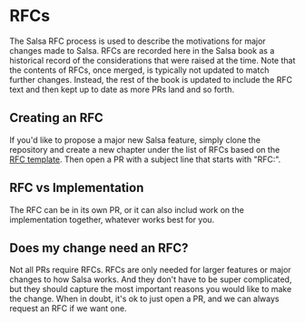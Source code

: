 # RFCs

The Salsa RFC process is used to describe the motivations for major changes made
to Salsa. RFCs are recorded here in the Salsa book as a historical record of the
considerations that were raised at the time. Note that the contents of RFCs,
once merged, is typically not updated to match further changes. Instead, the
rest of the book is updated to include the RFC text and then kept up to
date as more PRs land and so forth.

## Creating an RFC

If you'd like to propose a major new Salsa feature, simply clone the repository
and create a new chapter under the list of RFCs based on the [RFC template].
Then open a PR with a subject line that starts with "RFC:".

[RFC template]: ./rfcs/template.md

## RFC vs Implementation

The RFC can be in its own PR, or it can also includ work on the implementation
together, whatever works best for you.

## Does my change need an RFC?

Not all PRs require RFCs. RFCs are only needed for larger features or major
changes to how Salsa works. And they don't have to be super complicated, but
they should capture the most important reasons you would like to make the
change. When in doubt, it's ok to just open a PR, and we can always request an
RFC if we want one.